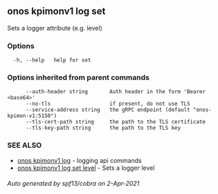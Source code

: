 ## onos kpimonv1 log set

Sets a logger attribute (e.g. level)

### Options

```
  -h, --help   help for set
```

### Options inherited from parent commands

```
      --auth-header string       Auth header in the form 'Bearer <base64>'
      --no-tls                   if present, do not use TLS
      --service-address string   the gRPC endpoint (default "onos-kpimon-v1:5150")
      --tls-cert-path string     the path to the TLS certificate
      --tls-key-path string      the path to the TLS key
```

### SEE ALSO

* [onos kpimonv1 log](onos_kpimonv1_log.md)	 - logging api commands
* [onos kpimonv1 log set level](onos_kpimonv1_log_set_level.md)	 - Sets a logger level

###### Auto generated by spf13/cobra on 2-Apr-2021
